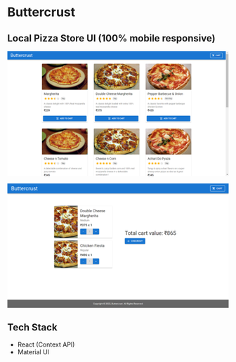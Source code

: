 # Buttercrust

## Local Pizza Store UI (100% mobile responsive)

![MAIN SCREEN](public/assets/Screenshot-1.png)

![CART](public/assets/Screenshot-2.png)

## Tech Stack

- React (Context API)
- Material UI
